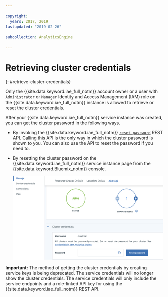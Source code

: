 ```yaml
---

copyright:
  years: 2017, 2019
lastupdated: "2019-02-26"

subcollection: AnalyticsEngine

---
```


# Retrieving cluster credentials
{: #retrieve-cluster-credentials}

Only the {{site.data.keyword.iae_full_notm}} account owner or a user with `Administrator` or `Manager` Identity and Access Management (IAM)  role on the {{site.data.keyword.iae_full_notm}} instance is allowed to retrieve or reset the cluster credentials.

After your {{site.data.keyword.iae_full_notm}} service instance was created, you can get the cluster password in the following ways.

- By invoking the {{site.data.keyword.iae_full_notm}} [`reset_password`](/docs/services/AnalyticsEngine?topic=AnalyticsEngine-reset-cluster-password#reset-cluster-password) REST API. Calling this API is the only way in which the cluster password is shown to you. You can also use the API to reset the password if you need to.

- By resetting the cluster password on the {{site.data.keyword.iae_full_notm}} service instance page from the {{site.data.keyword.Bluemix_notm}} console.  

  ![Shows the various states during cluster  provisioning.](images/change-password-in-console.png)

**Important:** The method of getting the cluster credentials by creating service keys is being deprecated. The service credentials will no longer show the cluster credentials. The service credentials will only include the service endpoints and a role-linked API key for using the {{site.data.keyword.iae_full_notm}} REST API.  
